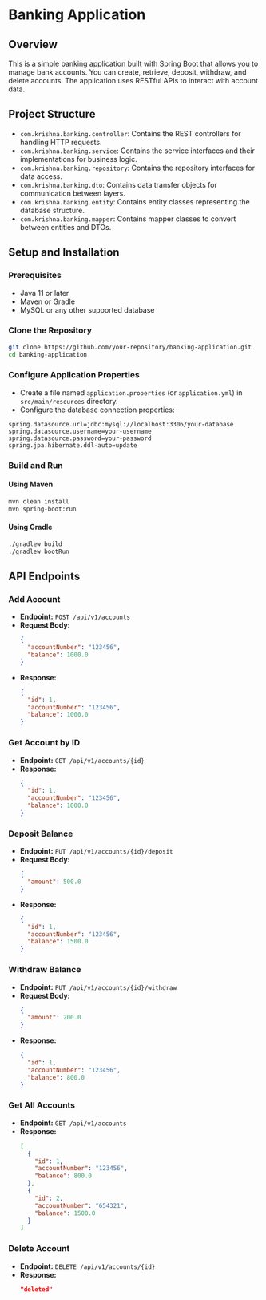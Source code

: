 # Banking Application

## Overview

This is a simple banking application built with Spring Boot that allows you to manage bank accounts. You can create, retrieve, deposit, withdraw, and delete accounts. The application uses RESTful APIs to interact with account data.

## Project Structure

- `com.krishna.banking.controller`: Contains the REST controllers for handling HTTP requests.
- `com.krishna.banking.service`: Contains the service interfaces and their implementations for business logic.
- `com.krishna.banking.repository`: Contains the repository interfaces for data access.
- `com.krishna.banking.dto`: Contains data transfer objects for communication between layers.
- `com.krishna.banking.entity`: Contains entity classes representing the database structure.
- `com.krishna.banking.mapper`: Contains mapper classes to convert between entities and DTOs.

## Setup and Installation

### Prerequisites

- Java 11 or later
- Maven or Gradle
- MySQL or any other supported database

### Clone the Repository

```bash
git clone https://github.com/your-repository/banking-application.git
cd banking-application
```

### Configure Application Properties

- Create a file named `application.properties` (or `application.yml`) in `src/main/resources` directory.
- Configure the database connection properties:

```properties
spring.datasource.url=jdbc:mysql://localhost:3306/your-database
spring.datasource.username=your-username
spring.datasource.password=your-password
spring.jpa.hibernate.ddl-auto=update
```

### Build and Run

#### Using Maven

```bash
mvn clean install
mvn spring-boot:run
```

#### Using Gradle

```bash
./gradlew build
./gradlew bootRun
```

## API Endpoints

### Add Account

- **Endpoint:** `POST /api/v1/accounts`
- **Request Body:**
  ```json
  {
    "accountNumber": "123456",
    "balance": 1000.0
  }
  ```
- **Response:**
  ```json
  {
    "id": 1,
    "accountNumber": "123456",
    "balance": 1000.0
  }
  ```

### Get Account by ID

- **Endpoint:** `GET /api/v1/accounts/{id}`
- **Response:**
  ```json
  {
    "id": 1,
    "accountNumber": "123456",
    "balance": 1000.0
  }
  ```

### Deposit Balance

- **Endpoint:** `PUT /api/v1/accounts/{id}/deposit`
- **Request Body:**
  ```json
  {
    "amount": 500.0
  }
  ```
- **Response:**
  ```json
  {
    "id": 1,
    "accountNumber": "123456",
    "balance": 1500.0
  }
  ```

### Withdraw Balance

- **Endpoint:** `PUT /api/v1/accounts/{id}/withdraw`
- **Request Body:**
  ```json
  {
    "amount": 200.0
  }
  ```
- **Response:**
  ```json
  {
    "id": 1,
    "accountNumber": "123456",
    "balance": 800.0
  }
  ```

### Get All Accounts

- **Endpoint:** `GET /api/v1/accounts`
- **Response:**
  ```json
  [
    {
      "id": 1,
      "accountNumber": "123456",
      "balance": 800.0
    },
    {
      "id": 2,
      "accountNumber": "654321",
      "balance": 1500.0
    }
  ]
  ```

### Delete Account

- **Endpoint:** `DELETE /api/v1/accounts/{id}`
- **Response:**
  ```json
  "deleted"
  ```


